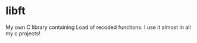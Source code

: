 # libft

My own C library containing Load of recoded functions. I use it almost in all my c projects!
